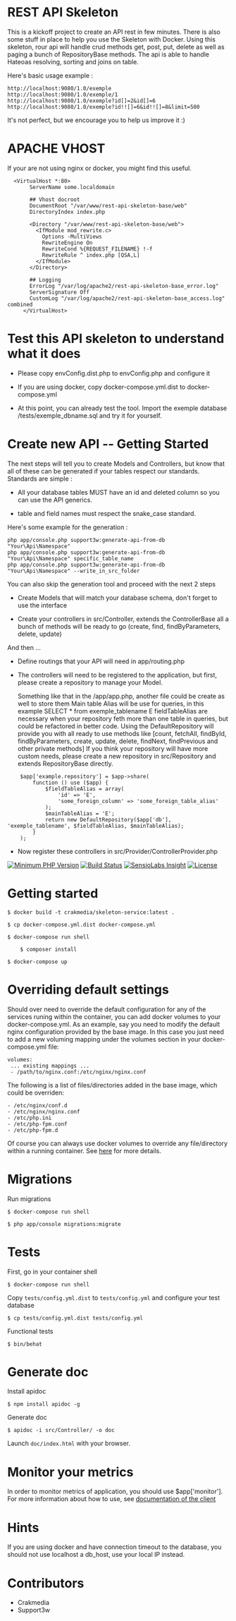 # REST API Skeleton

This is a kickoff project to create an API rest in few minutes.
There is also some stuff in place to help you use the Skeleton with Docker.
Using this skeleton, rour api will handle crud methods get, post, put, delete as well as paging a bunch of RepositoryBase methods.
The api is able to handle Hateoas resolving, sorting and joins on table.

Here's basic usage example :

    http://localhost:9080/1.0/exemple
    http://localhost:9080/1.0/exemple/1
    http://localhost:9080/1.0/exemple?id[]=2&id[]=6
    http://localhost:9080/1.0/exemple?id!![]=6&id!![]=8&limit=500

It's not perfect, but we encourage you to help us improve it :)

# APACHE VHOST

If your are not using nginx or docker, you might find this useful.

      <VirtualHost *:80>
           ServerName some.localdomain

           ## Vhost docroot
           DocumentRoot "/var/www/rest-api-skeleton-base/web"
           DirectoryIndex index.php

           <Directory "/var/www/rest-api-skeleton-base/web">
             <IfModule mod_rewrite.c>
               Options -MultiViews
               RewriteEngine On
               RewriteCond %{REQUEST_FILENAME} !-f
               RewriteRule ^ index.php [QSA,L]
             </IfModule>
           </Directory>

           ## Logging
           ErrorLog "/var/log/apache2/rest-api-skeleton-base_error.log"
           ServerSignature Off
           CustomLog "/var/log/apache2/rest-api-skeleton-base_access.log" combined
         </VirtualHost>

# Test this API skeleton to understand what it does

- Please copy envConfig.dist.php to envConfig.php and configure it

- If you are using docker, copy docker-compose.yml.dist to docker-compose.yml

- At this point, you can already test the tool. Import the exemple database /tests/exemple_dbname.sql and try it for yourself.

# Create new API -- Getting Started

The next steps will tell you to create Models and Controllers, but know that all of these can be generated if your tables respect our standards.
Standards are simple : 

- All your database tables MUST have an id and deleted column so you can use the API generics. 

- table and field names must respect the snake_case standard.
    	
Here's some example for the generation : 

	php app/console.php support3w:generate-api-from-db "Your\Api\Namespace"
	php app/console.php support3w:generate-api-from-db "Your\Api\Namespace" specific_table_name
	php app/console.php support3w:generate-api-from-db "Your\Api\Namespace" --write_in_src_folder

You can also skip the generation tool and proceed with the next 2 steps

- Create Models that will match your database schema, don't forget to use the interface

- Create your controllers in src/Controller, extends the ControllerBase all a bunch of methods will be ready to go (create, find, findByParameters, delete, update)

And then ...

- Define routings that your API will need in app/routing.php

- The controllers will need to be registered to the application, but first, please create a repository to manage your Model.

    Something like that in the /app/app.php, another file could be create as well to store them
    Main table Alias will be use for queries, in this example SELECT * from exemple_tablename E
    fieldTableAlias are necessary when your repository feth more than one table in queries, but could be refactored in better code.
    Using the DefaultRepository will provide you with all ready to use methods like [count, fetchAll, findById, findByParameters, create, update, delete, findNext, findPrevious and other private methods]
    If you think your repository will have more custom needs, please create a new repository in src/Repository and extends RepositoryBase directly.

```
    $app['example.repository'] = $app->share(
        function () use ($app) {
            $fieldTableAlias = array(
                'id' => 'E',
                'some_foreign_column' => 'some_foreign_table_alias'
            );
            $mainTableAlias = 'E';
            return new DefaultRepository($app['db'], 'exemple_tablename', $fieldTableAlias, $mainTableAlias);
        }
    );
```

- Now register these controllers in src/Provider/ControllerProvider.php

[![Minimum PHP Version](http://img.shields.io/badge/php-%3E%3D%205.4-8892BF.svg)](https://php.net/)
[![Build Status](https://travis-ci.org/CrakLabs/skeleton-service.svg)](https://travis-ci.org/CrakLabs/rest-normalizer)
[![SensioLabs Insight](https://img.shields.io/sensiolabs/i/16996788-c5c9-4f59-817e-23592755f98d.svg)](https://insight.sensiolabs.com/projects/16996788-c5c9-4f59-817e-23592755f98d)
[![License](https://img.shields.io/packagist/l/craklabs/skeleton-service.svg)](https://packagist.org/packages/craklabs/skeleton-service)

# Getting started

    $ docker build -t crakmedia/skeleton-service:latest .
    
    $ cp docker-compose.yml.dist docker-compose.yml

    $ docker-compose run shell

        $ composer install

    $ docker-compose up


# Overriding default settings

Should over need to override the default configuration for any of the services
runing within the container, you can add docker volumes to your docker-compose.yml.
As an example, say you need to modify the default nginx configuration provided by
the base image. In this case you just need to add a new voluming mapping under the
volumes section in your docker-compose.yml file:


    volumes:
     ... existing mappings ...
     - /path/to/nginx.conf:/etc/nginx/nginx.conf

The following is a list of files/directories added in the base image, which could be
overriden:
  
    - /etc/nginx/conf.d
    - /etc/nginx/nginx.conf
    - /etc/php.ini
    - /etc/php-fpm.conf
    - /etc/php-fpm.d

Of course you can always use docker volumes to override any file/directory within a running
container. See [here](https://docs.docker.com/userguide/dockervolumes/) for more details.

# Migrations

Run migrations

    $ docker-compose run shell

    $ php app/console migrations:migrate

# Tests

First, go in your container shell

    $ docker-compose run shell

Copy `tests/config.yml.dist` to `tests/config.yml` and configure your test database

    $ cp tests/config.yml.dist tests/config.yml

Functional tests

    $ bin/behat

# Generate doc

Install apidoc

    $ npm install apidoc -g

Generate doc

    $ apidoc -i src/Controller/ -o doc

Launch `doc/index.html` with your browser.


# Monitor your metrics

In order to monitor metrics of application, you should use $app['monitor']. For more information about how to use, see
[documentation of the client](https://github.com/thephpleague/statsd)

# Hints

If you are using docker and have connection timeout to the database, you should not use localhost a db_host, use your local IP instead.

# Contributors

- Crakmedia
- Support3w
